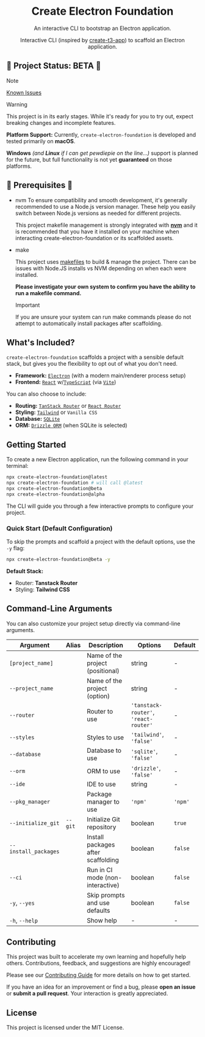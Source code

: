 <h1 align="center">Create Electron Foundation</h1>

<p align="center">
  An interactive CLI to bootstrap an Electron application.
</p>

<p align="center">
  Interactive CLI (inspired by <a href="https://github.com/t3-oss/create-t3-app">create-t3-app</a>) to scaffold an Electron application.
</p>

<!-- Optional: Add badges here later -->
<!-- <p align="center">
  <a href="..."><img alt="NPM Version" src="..."></a>
  <a href="..."><img alt="Build Status" src="..."></a>
  <a href="..."><img alt="License" src="..."></a>
</p> -->

## 🚧 Project Status: BETA 🚧

> [!NOTE]
>
> [Known Issues](https://github.com/MrT3313/CREATE-ELECTRON-FOUNDATION/issues?q=sort%3Aupdated-desc+is%3Aissue+is%3Aopen+%28label%3Abug+OR+type%3ABug%29)

> [!WARNING]
> This project is in its early stages. While it's ready for you to try out, expect breaking changes and incomplete features.
>
> **Platform Support:** Currently, `create-electron-foundation` is developed and tested primarily on **macOS**.
>
> **Windows** _(and **Linux** if I can get pewdiepie on the line...)_ support is planned for the future, but full functionality is not yet **guaranteed** on those platforms.

## 👀 Prerequisites 👀

- nvm
  To ensure compatibility and smooth development, it's generally recommended to use a Node.js version manager. These help you easily switch between Node.js versions as needed for different projects.

  This project makefile management is strongly integrated with [**nvm**](https://github.com/nvm-sh/nvm) and it is recommended that you have it installed on your machine when interacting create-electron-foundation or its scaffolded assets.

- make

  This project uses [makefiles](https://opensource.com/article/18/8/what-how-makefile) to build & manage the project. There can be issues with Node.JS installs vs NVM depending on when each were installed.

  **Please investigate your own system to confirm you have the ability to run a makefile command.**

  > [!IMPORTANT]
  >
  > If you are unsure your system can run make commands please do not attempt to automatically install packages after scaffolding.

## What's Included?

`create-electron-foundation` scaffolds a project with a sensible default stack, but gives you the flexibility to opt out of what you don't need.

- **Framework:** [`Electron`](https://www.electronjs.org/) (with a modern main/renderer process setup)
- **Frontend:** [`React`](https://react.dev/) w/[`TypeScript`](https://www.typescriptlang.org/) (via [`Vite`](https://vitejs.dev/))

You can also choose to include:

- **Routing:** [`TanStack Router`](https://tanstack.com/router) or [`React Router`](https://reactrouter.com/)
- **Styling:** [`Tailwind`](https://tailwindcss.com/) or `Vanilla CSS`
- **Database:** [`SQLite`](https://www.sqlite.org/index.html)
- **ORM:** [`Drizzle ORM`](https://orm.drizzle.team/) (when SQLite is selected)

## Getting Started

To create a new Electron application, run the following command in your terminal:

```bash
npx create-electron-foundation@latest
npx create-electron-foundation # will call @latest
npx create-electron-foundation@beta
npx create-electron-foundation@alpha
```

The CLI will guide you through a few interactive prompts to configure your project.

### Quick Start (Default Configuration)

To skip the prompts and scaffold a project with the default options, use the `-y` flag:

```bash
npx create-electron-foundation@beta -y
```

**Default Stack:**

- Router: **Tanstack Router**
- Styling: **Tailwind CSS**

## Command-Line Arguments

You can also customize your project setup directly via command-line arguments.

| Argument             | Alias   | Description                        | Options                               | Default |
| -------------------- | ------- | ---------------------------------- | ------------------------------------- | ------- |
| `[project_name]`     |         | Name of the project (positional)   | string                                | -       |
| `--project_name`     |         | Name of the project (option)       | string                                | -       |
| `--router`           |         | Router to use                      | `'tanstack-router'`, `'react-router'` | -       |
| `--styles`           |         | Styles to use                      | `'tailwind'`, `'false'`               | -       |
| `--database`         |         | Database to use                    | `'sqlite'`, `'false'`                 | -       |
| `--orm`              |         | ORM to use                         | `'drizzle'`, `'false'`                | -       |
| `--ide`              |         | IDE to use                         | string                                | -       |
| `--pkg_manager`      |         | Package manager to use             | `'npm'`                               | `'npm'` |
| `--initialize_git`   | `--git` | Initialize Git repository          | boolean                               | `true`  |
| `--install_packages` |         | Install packages after scaffolding | boolean                               | `false` |
| `--ci`               |         | Run in CI mode (non-interactive)   | boolean                               | `false` |
| `-y`, `--yes`        |         | Skip prompts and use defaults      | boolean                               | `false` |
| `-h`, `--help`       |         | Show help                          | -                                     | -       |

## Contributing

This project was built to accelerate my own learning and hopefully help others. Contributions, feedback, and suggestions are highly encouraged!

Please see our [Contributing Guide](CONTRIBUTING.md) for more details on how to get started.

If you have an idea for an improvement or find a bug, please **open an issue** or **submit a pull request**. Your interaction is greatly appreciated.

## License

This project is licensed under the MIT License.
